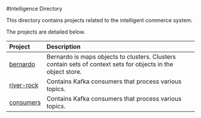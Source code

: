 #Intelligence Directory

This directory contains projects related to the intelligent commerce system.

The projects are detailed below.

| Project                                | Description                                                                                                  |
|:---------------------------------------|:-------------------------------------------------------------------------------------------------------------|
| [bernardo](bernardo)                   | Bernardo is maps objects to clusters. Clusters contain sets of context sets for objects in the object store.|
| [river-rock](river-rock)               | Contains Kafka consumers that process various topics. |
| [consumers](consumers)                 | Contains Kafka consumers that process various topics. |
